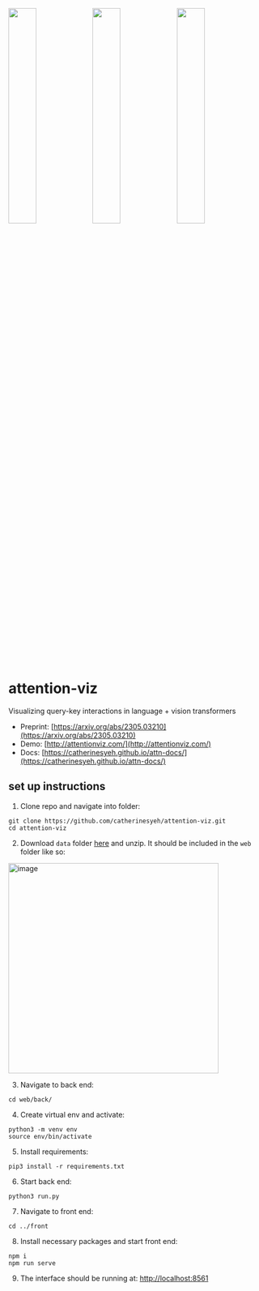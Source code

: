 <img src="https://github.com/catherinesyeh/attention-viz/blob/main/img/matrix.gif" width="33%" height="auto"><img src="https://github.com/catherinesyeh/attention-viz/blob/main/img/single.gif" width="33%" height="auto"><img src="https://github.com/catherinesyeh/attention-viz/blob/main/img/sent_img.gif" width="33%" height="auto">

# attention-viz
Visualizing query-key interactions in language + vision transformers

* Preprint: [https://arxiv.org/abs/2305.03210](https://arxiv.org/abs/2305.03210)
* Demo: [http://attentionviz.com/](http://attentionviz.com/)
* Docs: [https://catherinesyeh.github.io/attn-docs/](https://catherinesyeh.github.io/attn-docs/)

## set up instructions
1. Clone repo and navigate into folder: 
```
git clone https://github.com/catherinesyeh/attention-viz.git
cd attention-viz
```

2. Download ```data``` folder [here](https://drive.google.com/file/d/11JEtmZNH9gl9K_994BLADSmV4-imslnY/view?usp=share_link) and unzip. It should be included in the ```web``` folder like so:
<img width="415" alt="image" src="https://user-images.githubusercontent.com/43099514/219905589-17dc4aa1-1785-4d48-aabe-794f777b2dd9.png">

3. Navigate to back end:
```
cd web/back/
```

4. Create virtual env and activate:
```
python3 -m venv env
source env/bin/activate
```

5. Install requirements:
```
pip3 install -r requirements.txt
```

6. Start back end:
```
python3 run.py
```

7. Navigate to front end:
```
cd ../front
```

8. Install necessary packages and start front end:
```
npm i
npm run serve
```

9. The interface should be running at: [http://localhost:8561](http://localhost:8561)


